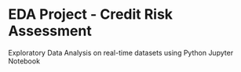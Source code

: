 # EDA Project - Credit Risk Assessment
Exploratory Data Analysis on real-time datasets using Python Jupyter Notebook
